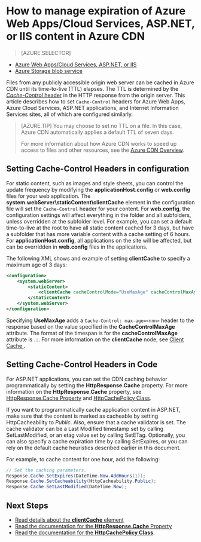 <properties
 pageTitle="How to manage expiration of Azure Web Apps/Cloud Services, ASP.NET, and IIS content in Azure CDN | Microsoft Azure"
 description="Describes how to manage the expiration of cloud service content in Azure CDN"
 services="cdn"
 documentationCenter=".NET"
 authors="camsoper"
 manager="erikre"
 editor=""/>
<tags
 ms.service="cdn"
 ms.workload="media"
 ms.tgt_pltfrm="na"
 ms.devlang="dotnet"
 ms.topic="article"
 ms.date="09/19/2016"
 ms.author="casoper"/>

# How to manage expiration of Azure Web Apps/Cloud Services, ASP.NET, or IIS content in Azure CDN

> [AZURE.SELECTOR]
- [Azure Web Apps/Cloud Services, ASP.NET, or IIS](cdn-manage-expiration-of-cloud-service-content.md)
- [Azure Storage blob service](cdn-manage-expiration-of-blob-content.md)

Files from any publicly accessible origin web server can be cached in Azure CDN until its time-to-live (TTL) elapses.  The TTL is determined by the [*Cache-Control* header](http://www.w3.org/Protocols/rfc2616/rfc2616-sec14.html#sec14.9) in the HTTP response from the origin server.  This article describes how to set `Cache-Control` headers for Azure Web Apps, Azure Cloud Services, ASP.NET applications, and Internet Information Services sites, all of which are configured similarly.

>[AZURE.TIP] You may choose to set no TTL on a file.  In this case, Azure CDN automatically applies a default TTL of seven days.
>
>For more information about how Azure CDN works to speed up access to files and other resources, see the [Azure CDN Overview](./cdn-overview.md).

## Setting Cache-Control Headers in configuration

For static content, such as images and style sheets, you can control the update frequency by modifying the **applicationHost.config** or **web.config** files for your web application.  The **system.webServer\staticContent\clientCache** element in the configuration file will set the `Cache-Control` header for your content. For **web.config**, the configuration settings will affect everything in the folder and all subfolders, unless overridden at the subfolder level.  For example, you can set a default time-to-live at the root to have all static content cached for 3 days, but have a subfolder that has more variable content with a cache setting of 6 hours.  For **applicationHost.config**, all applications on the site will be affected, but can be overridden in **web.config** files in the applications.

The following XML shows and example of setting **clientCache** to specify a maximum age of 3 days:  

```xml
<configuration>
	<system.webServer>
		<staticContent>
			<clientCache cacheControlMode="UseMaxAge" cacheControlMaxAge="3.00:00:00" />
		</staticContent>
	</system.webServer>
</configuration>
```

Specifying **UseMaxAge** adds a `Cache-Control: max-age=<nnn>` header to the response based on the value specified in the **CacheControlMaxAge** attribute. The format of the timespan is for the **cacheControlMaxAge** attribute is <days>.<hours>:<min>:<sec>. For more information on the **clientCache** node, see [Client Cache <clientCache>](http://www.iis.net/ConfigReference/system.webServer/staticContent/clientCache).  

## Setting Cache-Control Headers in Code

For ASP.NET applications, you can set the CDN caching behavior programmatically by setting the **HttpResponse.Cache** property. For more information on the **HttpResponse.Cache** property, see [HttpResponse.Cache Property](http://msdn.microsoft.com/library/system.web.httpresponse.cache.aspx) and [HttpCachePolicy Class](http://msdn.microsoft.com/library/system.web.httpcachepolicy.aspx).  

If you want to programmatically cache application content in ASP.NET, make sure that the content is marked as cacheable by setting HttpCacheability to *Public*. Also, ensure that a cache validator is set. The cache validator can be a Last Modified timestamp set by calling SetLastModified, or an etag value set by calling SetETag. Optionally, you can also specify a cache expiration time by calling SetExpires, or you can rely on the default cache heuristics described earlier in this document.  

For example, to cache content for one hour, add the following:  

```csharp
// Set the caching parameters.
Response.Cache.SetExpires(DateTime.Now.AddHours(1));
Response.Cache.SetCacheability(HttpCacheability.Public);
Response.Cache.SetLastModified(DateTime.Now);
```

## Next Steps

- [Read details about the **clientCache** element](http://www.iis.net/ConfigReference/system.webServer/staticContent/clientCache)
- [Read the documentation for the **HttpResponse.Cache** Property](http://msdn.microsoft.com/library/system.web.httpresponse.cache.aspx) 
- [Read the documentation for the **HttpCachePolicy Class**](http://msdn.microsoft.com/library/system.web.httpcachepolicy.aspx).  
